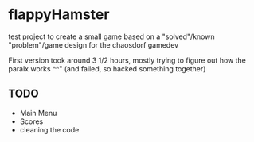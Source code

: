 # flappyHamster
test project to create a small game based on a "solved"/known "problem"/game design for the chaosdorf gamedev

First version took around 3 1/2 hours, mostly trying to figure out how the paralx works ^^" (and failed, so hacked something together)

## TODO

* Main Menu
* Scores
* cleaning the code
